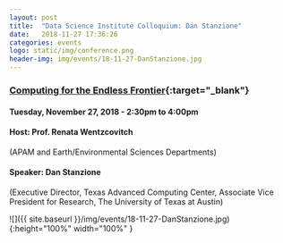 ```yaml
---
layout: post
title:  "Data Science Institute Colloquium: Dan Stanzione"
date:   2018-11-27 17:36:26
categories: events
logo: static/img/conference.png
header-img: img/events/18-11-27-DanStanzione.jpg
---
```


### [Computing for the Endless Frontier](https://industry.datascience.columbia.edu/event/data-science-institute-colloquium-dan-stanzione){:target="_blank"}

#### Tuesday, November 27, 2018 - 2:30pm to 4:00pm

#### Host: Prof. Renata Wentzcovitch
(APAM and Earth/Environmental Sciences Departments)

#### Speaker: Dan Stanzione 
(Executive Director, Texas Advanced Computing Center, Associate Vice President for Research, The University of Texas at Austin)

![]({{ site.baseurl }}/img/events/18-11-27-DanStanzione.jpg){:height="100%" width="100%" }